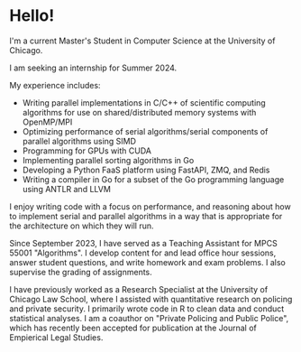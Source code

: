 # Hello!

I'm a current Master's Student in Computer Science at the University of Chicago. 

I am seeking an internship for Summer 2024. 

My experience includes:

- Writing parallel implementations in C/C++ of scientific computing algorithms for use on shared/distributed memory systems with OpenMP/MPI
- Optimizing performance of serial algorithms/serial components of parallel algorithms using SIMD
- Programming for GPUs with CUDA
- Implementing parallel sorting algorithms in Go
- Developing a Python FaaS platform using FastAPI, ZMQ, and Redis
- Writing a compiler in Go for a subset of the Go programming language using ANTLR and LLVM

I enjoy writing code with a focus on performance, and reasoning about how to implement serial and parallel algorithms in a way that is appropriate for the architecture on which they will run. 

Since September 2023, I have served as a Teaching Assistant for MPCS 55001 "Algorithms". I develop content for and lead office hour sessions, answer student questions, and write homework and exam problems. I also supervise the grading of assignments. 

I have previously worked as a Research Specialist at the University of Chicago Law School, where I assisted with quantitative research on policing and private security. I primarily wrote code in R to clean data and conduct statistical analyses. I am a coauthor on "Private Policing and Public Police", which has recently been accepted for publication at the Journal of Empierical Legal Studies. 